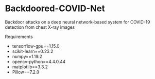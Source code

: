 # Backdoored-COVID-Net
Backdoor attacks on a deep neural network-based system for COVID-19 detection from chest X-ray images

Requirements
- tensorflow-gpu==1.15.0
- scikit-learn==0.23.2
- numpy==1.19.2
- opencv-python==4.4.0.44
- matplotlib==3.3.2
- Pillow==7.2.0
